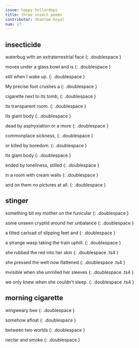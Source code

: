 ```yaml
---
issue: happy hollardops
title: three insect poems
contributor: Shantam Goyal
num: 17
---
```


## insecticide

waterbug with an extraterrestrial face
{: .doublespace }

moves under a glass bowl and is
{: .doublespace }

still when I wake up.
{: .doublespace }

My precise foot crushes a
{: .doublespace }

cigarette next to its tomb,
{: .doublespace }

its transparent room.
{: .doublespace }

Its giant body
{: .doublespace }

dead by asphyxiation or a more
{: .doublespace }

commonplace sickness,
{: .doublespace }

or killed by boredom.
{: .doublespace }

Its giant body
{: .doublespace }

ended by loneliness, stilled
{: .doublespace }

in a room with cream walls
{: .doublespace }

and on them no pictures at all.
{: .doublespace }

## stinger

something bit my mother on the funicular
{: .doublespace }

some unseen cryptid around her unbalance
{: .doublespace }

a tilted carload of slipping feet and
{: .doublespace }

a strange wasp taking the train uphill.
{: .doublespace }

she rubbed the red into her skin
{: .doublespace .ts4 }

she pressed the welt now flattened
{: .doublespace .ts4 }

invisible when she unrolled her sleeves
{: .doublespace .ts4 }

we only knew when she couldn't sleep.
{: .doublespace .ts4 }

## morning cigarette

wingweary bee
{: .doublespace }

somehow afloat
{: .doublespace }

between two worlds
{: .doublespace }

nectar and smoke
{: .doublespace }

